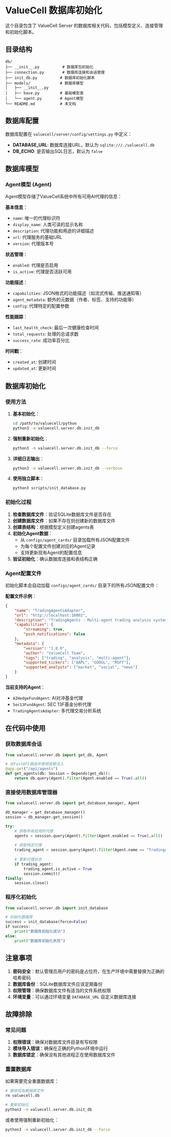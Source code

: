 # ValueCell 数据库初始化

这个目录包含了 ValueCell Server 的数据库相关代码，包括模型定义、连接管理和初始化脚本。

## 目录结构

```
db/
├── __init__.py          # 数据库包初始化
├── connection.py        # 数据库连接和会话管理
├── init_db.py          # 数据库初始化脚本
├── models/             # 数据库模型
│   ├── __init__.py
│   ├── base.py         # 基础模型类
│   └── agent.py        # Agent模型
└── README.md           # 本文档
```

## 数据库配置

数据库配置在 `valuecell/server/config/settings.py` 中定义：

- **DATABASE_URL**: 数据库连接URL，默认为 `sqlite:///./valuecell.db`
- **DB_ECHO**: 是否输出SQL日志，默认为 `false`

## 数据库模型

### Agent模型 (Agent)
Agent模型存储了ValueCell系统中所有可用AI代理的信息：

**基本信息**：
- `name`: 唯一的代理标识符
- `display_name`: 人类可读的显示名称
- `description`: 代理功能和用途的详细描述
- `url`: 代理服务的基础URL
- `version`: 代理版本号

**状态管理**：
- `enabled`: 代理是否启用
- `is_active`: 代理是否活跃可用

**功能描述**：
- `capabilities`: JSON格式的功能描述（如流式传输、推送通知等）
- `agent_metadata`: 额外的元数据（作者、标签、支持的功能等）
- `config`: 代理特定的配置参数

**性能跟踪**：
- `last_health_check`: 最后一次健康检查时间
- `total_requests`: 处理的总请求数
- `success_rate`: 成功率百分比

**时间戳**：
- `created_at`: 创建时间
- `updated_at`: 更新时间

## 数据库初始化

### 使用方法

1. **基本初始化**：
   ```bash
   cd /path/to/valuecell/python
   python3 -m valuecell.server.db.init_db
   ```

2. **强制重新初始化**：
   ```bash
   python3 -m valuecell.server.db.init_db --force
   ```

3. **详细日志输出**：
   ```bash
   python3 -m valuecell.server.db.init_db --verbose
   ```

4. **使用独立脚本**：
   ```bash
   python3 scripts/init_database.py
   ```

### 初始化过程

1. **检查数据库文件**：验证SQLite数据库文件是否存在
2. **创建数据库文件**：如果不存在则创建新的数据库文件
3. **创建表结构**：根据模型定义创建agents表
4. **初始化Agent数据**：
   - 从 `configs/agent_cards/` 目录加载所有JSON配置文件
   - 为每个配置文件创建对应的Agent记录
   - 支持更新现有Agent的配置信息
5. **验证初始化**：确认数据库连接和表结构正确

### Agent配置文件

初始化脚本会自动加载 `configs/agent_cards/` 目录下的所有JSON配置文件：

**配置文件示例**：
```json
{
    "name": "TradingAgentsAdapter",
    "url": "http://localhost:10002",
    "description": "TradingAgents - Multi-agent trading analysis system",
    "capabilities": {
        "streaming": true,
        "push_notifications": false
    },
    "metadata": {
        "version": "1.0.0",
        "author": "ValueCell Team",
        "tags": ["trading", "analysis", "multi-agent"],
        "supported_tickers": ["AAPL", "GOOGL", "MSFT"],
        "supported_analysts": ["market", "social", "news"]
    }
}
```

**当前支持的Agent**：
- `AIHedgeFundAgent`: AI对冲基金代理
- `Sec13FundAgent`: SEC 13F基金分析代理  
- `TradingAgentsAdapter`: 多代理交易分析系统

## 在代码中使用

### 获取数据库会话

```python
from valuecell.server.db import get_db, Agent

# 在FastAPI路由中使用依赖注入
@app.get("/api/agents")
def get_agents(db: Session = Depends(get_db)):
    return db.query(Agent).filter(Agent.enabled == True).all()
```

### 直接使用数据库管理器

```python
from valuecell.server.db import get_database_manager, Agent

db_manager = get_database_manager()
session = db_manager.get_session()

try:
    # 获取所有启用的代理
    agents = session.query(Agent).filter(Agent.enabled == True).all()
    
    # 获取特定代理
    trading_agent = session.query(Agent).filter(Agent.name == "TradingAgentsAdapter").first()
    
    # 更新代理状态
    if trading_agent:
        trading_agent.is_active = True
        session.commit()
finally:
    session.close()
```

### 程序化初始化

```python
from valuecell.server.db import init_database

# 初始化数据库
success = init_database(force=False)
if success:
    print("数据库初始化成功")
else:
    print("数据库初始化失败")
```

## 注意事项

1. **密码安全**：默认管理员用户的密码是占位符，在生产环境中需要替换为正确的哈希密码
2. **数据库备份**：SQLite数据库文件应该定期备份
3. **权限管理**：确保数据库文件有适当的文件系统权限
4. **环境变量**：可以通过环境变量 `DATABASE_URL` 自定义数据库连接

## 故障排除

### 常见问题

1. **权限错误**：确保对数据库文件目录有写权限
2. **模块导入错误**：确保在正确的Python环境中运行
3. **数据库锁定**：确保没有其他进程正在使用数据库文件

### 重置数据库

如果需要完全重置数据库：

```bash
# 删除现有数据库文件
rm valuecell.db

# 重新初始化
python3 -m valuecell.server.db.init_db
```

或者使用强制重新初始化：

```bash
python3 -m valuecell.server.db.init_db --force
```